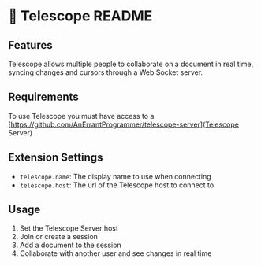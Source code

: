# 🔭 Telescope README

## Features

Telescope allows multiple people to collaborate on a document in real time, syncing changes and cursors through a Web Socket server.

## Requirements

To use Telescope you must have access to a [https://github.com/AnErrantProgrammer/telescope-server](Telescope Server)

## Extension Settings

* `telescope.name`: The display name to use when connecting
* `telescope.host`: The url of the Telescope host to connect to

## Usage

1. Set the Telescope Server host
2. Join or create a session
3. Add a document to the session
4. Collaborate with another user and see changes in real time